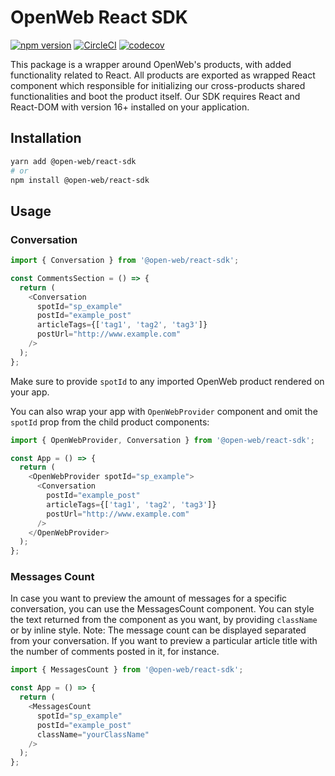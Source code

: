 # OpenWeb React SDK

[![npm version](https://badge.fury.io/js/@open-web%2Freact-sdk.svg)](https://badge.fury.io/js/@open-web%2Freact-sdk)
[![CircleCI](https://circleci.com/gh/SpotIM/react-sdk/tree/main.svg?style=svg&circle-token=a7774f8ac064b67762ff264ae953e80e50bd4780)](https://circleci.com/gh/SpotIM/react-sdk/tree/main)
[![codecov](https://codecov.io/gh/SpotIM/react-sdk/branch/main/graph/badge.svg?token=WjfflSn6L5)](https://codecov.io/gh/SpotIM/react-sdk)

This package is a wrapper around OpenWeb's products, with added functionality related to React. All products are exported as wrapped React component which responsible for initializing our cross-products shared functionalities and boot the product itself. Our SDK requires React and React-DOM with version 16+ installed on your application.

## Installation

```bash
yarn add @open-web/react-sdk
# or
npm install @open-web/react-sdk
```

## Usage

### Conversation

```typescript
import { Conversation } from '@open-web/react-sdk';

const CommentsSection = () => {
  return (
    <Conversation
      spotId="sp_example"
      postId="example_post"
      articleTags={['tag1', 'tag2', 'tag3']}
      postUrl="http://www.example.com"
    />
  );
};
```

Make sure to provide `spotId` to any imported OpenWeb product rendered on your app.

You can also wrap your app with `OpenWebProvider` component and omit the `spotId` prop from the child product components:

```typescript
import { OpenWebProvider, Conversation } from '@open-web/react-sdk';

const App = () => {
  return (
    <OpenWebProvider spotId="sp_example">
      <Conversation
        postId="example_post"
        articleTags={['tag1', 'tag2', 'tag3']}
        postUrl="http://www.example.com"
      />
    </OpenWebProvider>
  );
};
```

### Messages Count

In case you want to preview the amount of messages for a specific conversation, you can use the MessagesCount component.
You can style the text returned from the component as you want, by providing `className` or by inline style.
Note: The message count can be displayed separated from your conversation. If you want to preview a particular article title with the number of comments posted in it, for instance.

```typescript
import { MessagesCount } from '@open-web/react-sdk';

const App = () => {
  return (
    <MessagesCount
      spotId="sp_example"
      postId="example_post"
      className="yourClassName"
    />
  );
};
```
